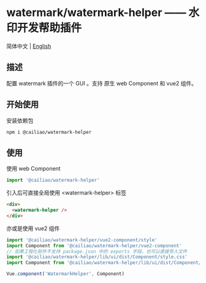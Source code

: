 # watermark/watermark-helper —— 水印开发帮助插件

简体中文 | [English](../README.md)

## 描述

配置 watermark 插件的一个 GUI 。支持 原生 web Component 和 vue2 组件。

## 开始使用

安装依赖包

```bash
npm i @cailiao/watermark-helper
```

## 使用

使用 web Component

```javascript
import '@cailiao/watermark-helper'
```

引入后可直接全局使用 \<watermark-helper\> 标签

```html
<div>
  <watermark-helper />
</div>
```

亦或是使用 vue2 组件

```javascript
import '@cailiao/watermark-helper/vue2-component/style'
import Component from '@cailiao/watermark-helper/vue2-component'
// 如果工程化软件不支持 package.json 中的 exports 字段，也可以直接导入文件
import '@cailiao/watermark-helper/lib/ui/dist/Component/style.css'
import Component from '@cailiao/watermark-helper/lib/ui/dist/Component/watermarkHelperUI.esm.browser.min.js'

Vue.component('WatermarkHelper', Component)
```
